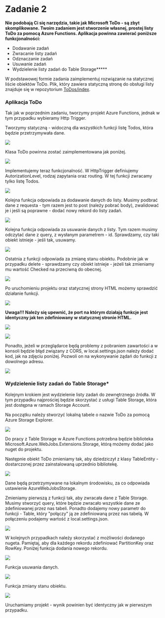 # Zadanie 2

**Nie podobają Ci się narzędzia, takie jak Microsoft ToDo - są zbyt skomplikowane. Twoim zadaniem jest stworzenie własnej, prostej listy ToDo za pomocą Azure Functions. Aplikacja powinna zawierać poniższe funkcjonalności:** 

* Dodawanie zadań
* Zwracanie listy zadań
* Odznaczanie zadań
* Usuwanie zadań
* Wydzielenie listy zadań do Table Storage**\***

W podstawowej formie zadania zaimplementuj rozwiązanie na statycznej liście obiektów ToDo. Plik, który zawiera statyczną stronę do obsługi listy znajduje się w repozytorium [ToDos/index](https://raw.githubusercontent.com/akademia-azure/AzureServerlessWorkshops/master/ToDos/index.html).

### Aplikacja ToDo

Tak jak w poprzednim zadaniu, tworzymy projekt Azure Functions, jednak w tym przypadku wybieramy Http Trigger.

Tworzymy statyczną - widoczną dla wszystkich funkcji listę Todos, która będzie przetrzymywała dane.

![](../../.gitbook/assets/image%20%2867%29.png)

Klasa ToDo powinna zostać zaimplementowana jak poniżej.

![](../../.gitbook/assets/image%20%2849%29.png)

Implementujemy teraz funkcjonalność. W HttpTrigger definiujemy AutorizationLevel, rodzaj zapytania oraz routing. W tej funkcji zwracamy tylko listę Todos.

![](../../.gitbook/assets/image%20%2833%29.png)

Kolejna funkcja odpowiada za dodawanie danych do listy. Musimy podbrać dane z requesta - tym razem jest to post \(należy pobrać body\), zwalidować je i jeśli są poprawne - dodać nowy rekord do listy zadań.

![](../../.gitbook/assets/image%20%2835%29.png)

Kolejna funkcja odpowiada za usuwanie danych z listy. Tym razem musimy odczytać dane z query, z wysłanym parametrem - id. Sprawdzamy, czy taki obiekt istnieje - jeśli tak, usuwamy.

![](../../.gitbook/assets/image%20%283%29.png)

Ostatnia z funkcji odpowiada za zmianę stanu obiektu. Podobnie jak w przypadku delete - sprawdzamy czy obiekt istnieje - jeżeli tak zmieniamy mu wartość Checked na przeciwną do obecnej.



![](../../.gitbook/assets/image%20%2818%29.png)

Po uruchomieniu projektu oraz statycznej strony HTML możemy sprawdzić działanie funkcji.

![](../../.gitbook/assets/image%20%2810%29.png)

**Uwaga!!! Należy się upewnić, że port na którym działają funkcje jest identyczny jak ten zdefiniowany w statycznej stronie HTML.** 

![](../../.gitbook/assets/image%20%2842%29.png)

![](../../.gitbook/assets/image%20%2815%29.png)

Ponadto, jeżeli w przeglądarce będą problemy z pobraniem zawartości a w konsoli będzie błąd związany z CORS, w local.settings.json należy dodać kod, jak na zdjęciu poniżej. Pozwoli on na wykonywanie żądań do funkcji z dowolnego adresu.

![](../../.gitbook/assets/image%20%28115%29.png)

### **Wydzielenie listy zadań do Table Storage\***

Kolejnym krokiem jest wydzielenie listy zadań do zewnętrznego źródła. W tym przypadku najprościej będzie skorzystać z usługi Table Storage, która jest dostępna w ramach Storage Account.

Na początku należy stworzyć lokalną tabele o nazwie ToDo za pomocą Azure Storage Explorer.

![](../../.gitbook/assets/image%20%289%29.png)

Do pracy z Table Storage w Azure Functions potrzebna będzie biblioteka Microsoft.Azure.WebJobs.Extensions.Storage, którą możemy dodać jako nuget do projektu.

Następnie obiekt ToDo zmieniamy tak, aby dziedziczył z klasy TableEntity - dostarczonej przez zainstalowaną uprzednio bibliotekę.

![](../../.gitbook/assets/image%20%2876%29.png)

Dane będą przetrzymywane na lokalnym środowisku, za co odpowiada ustawienie AzureWebJobsStorage.

Zmieniamy pierwszą z funkcji tak, aby zwracała dane z Table Storage. Musimy stworzyć query, które będzie zwracało wszystkie dane ze zdefiniowanej przez nas tabeli. Ponadto dodajemy nowy parametr do funkcji - Table, który "połączy" ją ze zdefiniowaną przez nas tabelą. W połączeniu podajemy wartość z local.settings.json.

![](../../.gitbook/assets/image%20%28114%29.png)

W kolejnych przypadkach należy skorzystać z możliwości dodanego nugeta. Pamiętaj, aby dla każdego rekordu zdefiniować PartitionKey oraz RowKey. Poniżej funkcja dodania nowego rekordu.

![](../../.gitbook/assets/image%20%2836%29.png)

Funkcja usuwania danych.

![](../../.gitbook/assets/image%20%28103%29.png)

Funkcja zmiany stanu obiektu.

![](../../.gitbook/assets/image%20%2896%29.png)

Uruchamiamy projekt - wynik powinien być identyczny jak w pierwszym przypadku.

